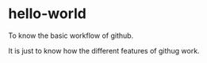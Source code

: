 # hello-world
To know the basic workflow of github.

It is just to know how the different features of githug work.
